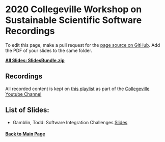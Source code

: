 # 2020 Collegeville Workshop on Sustainable Scientific Software Recordings

To edit this page, make a pull request for the [page source on GitHub](https://github.com/Collegeville/CW20/blob/master/WorkshopResources/Recordings/RecordingList.md).  Add the PDF of your slides to the same folder.

[**All Slides: SlidesBundle.zip**](../SlidesBundle.zip)

## Recordings
All recorded content is kept on [this playlist](https://www.youtube.com/playlist?list=PLSsqt6vUDjJ2lf4vs8xsX0YpBt-S-0c8t) as part of the [Collegeville Youtube Channel](https://www.youtube.com/channel/UCSf7qBvL-FINhgY5xPc-8sw)

## List of Slides:

- Gamblin, Todd: Software Integration Challenges [Slides](software-integration-challenges-collegeville2020.pdf)


#### [Back to Main Page](../../index.md)

